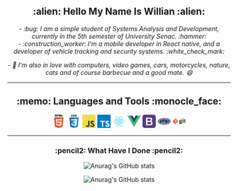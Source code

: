 <h2 align="center">:alien: Hello My Name Is Willian :alien:</h2>
<div align="center">
<i > - :bug: I am a simple student of Systems Analysis and Development, currently in the 5th semester of University Senac. :hammer:</i> <br/>
  <i > - :construction_worker: I'm a mobile developer in React native, and a developer of vehicle tracking and security systems. :white_check_mark:</i>

<i> - 🌱 I'm also in love with computers, video games, cars, motorcycles, nature, cats and of course barbecue and a good mate. 😄</i> <br/>
<div>
<hr/>
  
<div align="center">
  <h2> :memo: Languages and Tools :monocle_face:</h2>
<code><img height="30" src="https://raw.githubusercontent.com/github/explore/80688e429a7d4ef2fca1e82350fe8e3517d3494d/topics/html/html.png"></code>
<code><img height="30" src="https://raw.githubusercontent.com/github/explore/80688e429a7d4ef2fca1e82350fe8e3517d3494d/topics/css/css.png"></code>
<code><img height="30" src="https://raw.githubusercontent.com/github/explore/80688e429a7d4ef2fca1e82350fe8e3517d3494d/topics/javascript/javascript.png"></code>
<code><img height="30" src="https://raw.githubusercontent.com/github/explore/80688e429a7d4ef2fca1e82350fe8e3517d3494d/topics/typescript/typescript.png"></code>
<code><img height="30" src="https://raw.githubusercontent.com/github/explore/80688e429a7d4ef2fca1e82350fe8e3517d3494d/topics/react/react.png"></code>
<code><img height="30" src="https://raw.githubusercontent.com/github/explore/80688e429a7d4ef2fca1e82350fe8e3517d3494d/topics/vue/vue.png"></code>
<code><img height="30" src="https://raw.githubusercontent.com/github/explore/80688e429a7d4ef2fca1e82350fe8e3517d3494d/topics/bootstrap/bootstrap.png"></code>
<code><img height="30" src="https://raw.githubusercontent.com/github/explore/80688e429a7d4ef2fca1e82350fe8e3517d3494d/topics/php/php.png"></code>
<code><img height="30" src="https://raw.githubusercontent.com/github/explore/80688e429a7d4ef2fca1e82350fe8e3517d3494d/topics/git/git.png"></code>
 </div>
 <hr/>

<h3 align="center">:pencil2: What Have I Done :pencil2:</h3>

<div align="center"> 
  
![Anurag's GitHub stats](https://github-readme-stats.vercel.app/api?username=SakamottoSann&show_icons=true&theme=merko) 

  
![Anurag's GitHub stats](https://github-readme-stats.vercel.app/api/top-langs/?username=SakamottoSann&hide=html&layout=compact&theme=merko)

</div>
  

<!--
**SakamottoSann/SakamottoSann** is a ✨ _special_ ✨ repository because its `README.md` (this file) appears on your GitHub profile.

Here are some ideas to get you started:

- 🔭 I’m currently working on ...
- 🌱 I’m currently learning ...
- 👯 I’m looking to collaborate on ...
- 🤔 I’m looking for help with ...
- 💬 Ask me about ...
- 📫 How to reach me: ...
- 😄 Pronouns: ...
- ⚡ Fun fact: ...
-->
